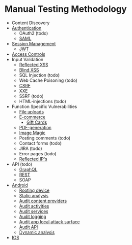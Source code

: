 # Manual Testing Methodology


+ Content Discovery
+ [Authentication](https://github.com/Bengman/Methodology/blob/master/authentication.md)
  - OAuth2 (todo)
  - [SAML](https://github.com/Bengman/Methodology/blob/master/saml.md)
+ [Session Management](https://github.com/Bengman/Methodology/blob/master/session_management.md)
   - [JWT](https://github.com/Bengman/Methodology/blob/master/jwt.md) 
+ [Access Controls](https://github.com/Bengman/Methodology/blob/master/access_controls.md)
+ Input Validation
  - [Reflected XSS](https://github.com/Bengman/Methodology/blob/master/reflected_xss.md)
  - [Blind XSS](https://github.com/Bengman/Methodology/blob/master/blind_xss.md)
  - SQL Injection (todo)
  - Web Cache Poisoning (todo)
  - [CSRF](https://github.com/Bengman/Methodology/blob/master/csrf.md)
  - [XXE](https://github.com/Bengman/Methodology/blob/master/xxe.md)
  - SSRF (todo)
  - HTML-injections (todo)
+ Function Specific Vulnerabilities
  - [File uploads](https://github.com/Bengman/Methodology/blob/master/file_upload.md)
  - [E-commerce](https://github.com/Bengman/Methodology/blob/master/cart.md)
    - [Gift Cards](https://github.com/Bengman/Methodology/blob/master/gift_cards.md)
  - [PDF-generation](https://github.com/Bengman/Methodology/blob/master/pdf_gen.md)
  - [Image Magic](https://github.com/Bengman/Methodology/blob/master/image_magic.md)
  - Posting comments (todo)
  - Contact forms (todo)
  - JIRA (todo)
  - Error pages (todo)
  - [Reflected IP's](https://github.com/Bengman/Methodology/blob/master/reflected_ip.md)
+ API (todo)
  - [GraphQL](https://github.com/Bengman/Methodology/blob/master/graphql.md)
  - [REST](https://github.com/Bengman/Methodology/blob/master/rest_api.md)
  - SOAP
+ [Android](https://github.com/Bengman/Methodology/blob/master/android.md)
  - [Rooting device](https://github.com/Bengman/Methodology/blob/master/android.md#rooting-nexus-72013-flo-android-601-from-kali)
  - [Static analysis](https://github.com/Bengman/Methodology/blob/master/android.md#static-analysis)
  - [Audit content providers](https://github.com/Bengman/Methodology/blob/master/android.md#audit-content-providers)
  - [Audit activities](https://github.com/Bengman/Methodology/blob/master/android.md#audit-activitis)
  - [Audit services](https://github.com/Bengman/Methodology/blob/master/android.md#audit-services)
  - [Audit logging](https://github.com/Bengman/Methodology/blob/master/android.md#audit-logging)
  - [Audit app local attack surface](https://github.com/Bengman/Methodology/blob/master/android.md#audit-attacksurface-with-drozer)
  - [Audit API](https://github.com/Bengman/Methodology/blob/master/android.md#audit-communication-to-backend)
  - [ Dynamic analysis](https://github.com/Bengman/Methodology/blob/master/android.md#dynamic-analysis)
+ [IOS](https://github.com/Bengman/Methodology/blob/master/ios.md)


